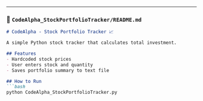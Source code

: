 
---

### 📝 `CodeAlpha_StockPortfolioTracker/README.md`
```markdown
# CodeAlpha - Stock Portfolio Tracker 📈

A simple Python stock tracker that calculates total investment.

## Features
- Hardcoded stock prices
- User enters stock and quantity
- Saves portfolio summary to text file

## How to Run
```bash
python CodeAlpha_StockPortfolioTracker.py

